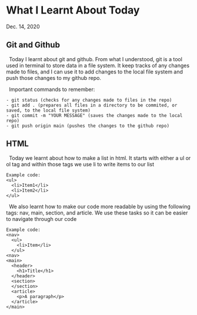 # What I Learnt About Today
Dec. 14, 2020
## Git and Github

&nbsp; Today I learnt about git and github. From what I understood, git is a tool used in terminal to store data in a file system. 
It keep tracks of any changes made to files, and I can use it to add changes to the local file system and push those changes to my github repo.

&nbsp; Important commands to remember:

    - git status (checks for any changes made to files in the repo)
    - git add . (prepares all files in a directory to be commited, or saved, to the local file system)
    - git commit -m "YOUR MESSAGE" (saves the changes made to the local repo)
    - git push origin main (pushes the changes to the github repo)
    
## HTML
&nbsp; Today we learnt about how to make a list in html. It starts with either a ul or ol tag and within those tags we use li to write items to our list

    Example code:
    <ul>
      <li>Item1</li>
      <li>Item2</li>
    </ul>
    
&nbsp; We also learnt how to make our code more readable by using the following tags: nav, main, section, and article. We use these tasks so it can be easier to navigate through our code

    Example code:
    <nav>
      <ul>
        <li>Item</li>
      </ul>
    <nav>
    <main>
      <header>
        <h1>Title</h1>
      </header>
      <section>
      </section>
      <article>
        <p>A paragraph</p>
      </article>
    </main>